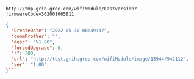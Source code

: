 `http://tmp.grih.gree.com/wifiModule/Lastversion?firmwareCode=362001065811`

```json
{
  "CreateDate": "2022-05-30 08:49:47",
  "commProtVer": "",
  "desc": "V1.00",
  "forcedUpgrade": 0,
  "r": 200,
  "url": "http://test.grih.gree.com/wifiModule/image/15944/942112",
  "ver": "1.00"
}```